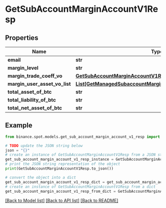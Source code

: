 # GetSubAccountMarginAccountV1Resp


## Properties

Name | Type | Description | Notes
------------ | ------------- | ------------- | -------------
**email** | **str** |  | [optional] 
**margin_level** | **str** |  | [optional] 
**margin_trade_coeff_vo** | [**GetSubAccountMarginAccountV1RespMarginTradeCoeffVo**](GetSubAccountMarginAccountV1RespMarginTradeCoeffVo.md) |  | [optional] 
**margin_user_asset_vo_list** | [**List[GetManagedSubaccountMarginAssetV1RespUserAssetsInner]**](GetManagedSubaccountMarginAssetV1RespUserAssetsInner.md) |  | [optional] 
**total_asset_of_btc** | **str** |  | [optional] 
**total_liability_of_btc** | **str** |  | [optional] 
**total_net_asset_of_btc** | **str** |  | [optional] 

## Example

```python
from binance.spot.models.get_sub_account_margin_account_v1_resp import GetSubAccountMarginAccountV1Resp

# TODO update the JSON string below
json = "{}"
# create an instance of GetSubAccountMarginAccountV1Resp from a JSON string
get_sub_account_margin_account_v1_resp_instance = GetSubAccountMarginAccountV1Resp.from_json(json)
# print the JSON string representation of the object
print(GetSubAccountMarginAccountV1Resp.to_json())

# convert the object into a dict
get_sub_account_margin_account_v1_resp_dict = get_sub_account_margin_account_v1_resp_instance.to_dict()
# create an instance of GetSubAccountMarginAccountV1Resp from a dict
get_sub_account_margin_account_v1_resp_from_dict = GetSubAccountMarginAccountV1Resp.from_dict(get_sub_account_margin_account_v1_resp_dict)
```
[[Back to Model list]](../README.md#documentation-for-models) [[Back to API list]](../README.md#documentation-for-api-endpoints) [[Back to README]](../README.md)


